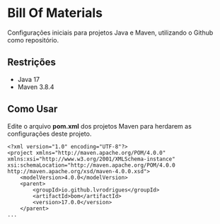 # Bill Of Materials

Configurações iniciais para projetos Java e Maven, utilizando o Github como repositório.

## Restrições

* Java 17
* Maven 3.8.4

## Como Usar

Edite o arquivo **pom.xml** dos projetos Maven para herdarem as configurações deste projeto.

    <?xml version="1.0" encoding="UTF-8"?>
    <project xmlns="http://maven.apache.org/POM/4.0.0" xmlns:xsi="http://www.w3.org/2001/XMLSchema-instance" xsi:schemaLocation="http://maven.apache.org/POM/4.0.0 http://maven.apache.org/xsd/maven-4.0.0.xsd">
        <modelVersion>4.0.0</modelVersion>
        <parent>
            <groupId>io.github.lvrodrigues</groupId>
            <artifactId>bom</artifactId>
            <version>17.0.0</version>
        </parent>
    ...
